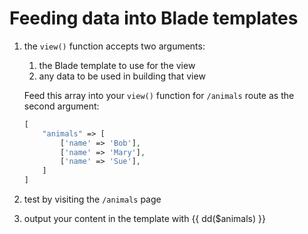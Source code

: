 # Feeding data into Blade templates

1. the `view()` function accepts two arguments:
    1. the Blade template to use for the view
    1. any data to be used in building that view
    
    Feed this array into your `view()` function for `/animals` route as the second argument:
    ```php
    [
        "animals" => [
            ['name' => 'Bob'],
            ['name' => 'Mary'],
            ['name' => 'Sue'],
        ]
    ]
    ```
1. test by visiting the `/animals` page

1. output your content in the template with {{ dd($animals) }}